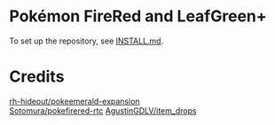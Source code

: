 # Pokémon FireRed and LeafGreen+

To set up the repository, see [INSTALL.md](INSTALL.md).

# Credits
[rh-hideout/pokeemerald-expansion](https://github.com/rh-hideout/pokeemerald-expansion/wiki/Credits)  
[Sotomura/pokefirered-rtc](https://github.com/Sotomura/pokefirered/tree/pokefirered-rtc)
[AgustinGDLV/item_drops](https://github.com/AgustinGDLV/pokeemerald-rom-hack/tree/item_drops)